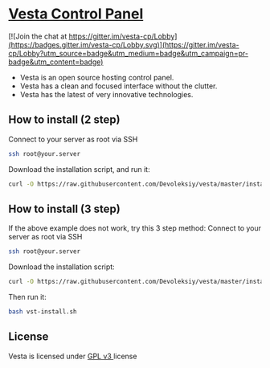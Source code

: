 [Vesta Control Panel](http://vestacp.com/)
==================================================

[![Join the chat at https://gitter.im/vesta-cp/Lobby](https://badges.gitter.im/vesta-cp/Lobby.svg)](https://gitter.im/vesta-cp/Lobby?utm_source=badge&utm_medium=badge&utm_campaign=pr-badge&utm_content=badge)

* Vesta is an open source hosting control panel.
* Vesta has a clean and focused interface without the clutter.
* Vesta has the latest of very innovative technologies.

How to install (2 step)
----------------------------
Connect to your server as root via SSH
```bash
ssh root@your.server
```

Download the installation script, and run it:
```bash
curl -O https://raw.githubusercontent.com/Devoleksiy/vesta/master/install/vst-install.sh | bash
```

How to install (3 step)
----------------------------
If the above example does not work, try this 3 step method:
Connect to your server as root via SSH
```bash
ssh root@your.server
```

Download the installation script:
```bash
curl -O https://raw.githubusercontent.com/Devoleksiy/vesta/master/install/vst-install.sh
```
Then run it:
```bash
bash vst-install.sh
```

License
----------------------------
Vesta is licensed under  [GPL v3 ](https://github.com/serghey-rodin/vesta/blob/master/LICENSE) license

